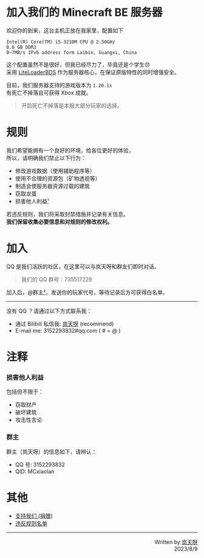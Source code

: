 # 加入我们的 Minecraft BE 服务器
欢迎你的到来，这台主机正放在我家里，配置如下

    Intel(R) Core(TM) i5-3210M CPU @ 2.50GHz
	8.0 GB DDR3
    0~7MB/s IPv6 address form Laibin, Guangxi, China

这个配置虽然不是很好，但我已经尽力了，毕竟还是个学生😞  
采用 [LiteLoaderBDS](https://www.litebds.com) 作为服务器核心，在保证原版特性的同时增强安全。

目前，我们服务器支持的游戏版本为 `1.20.1x`  
有死亡不掉落且可获得 Xbox 成就。  

> 开启死亡不掉落是本服大部分玩家的选择。

# 规则
我们希望能拥有一个良好的环境，给各位更好的体验，  
所以，请明确我们禁止以下行为：

- 修改游戏数据（使用辅助程序等）
- 使用不合理的资源包（矿物透视等）
- 制造会使服务器资源过载的建筑
- 窃取龙蛋
- 损害他人利益[¹](#损害他人利益)

若违反规则，我们将采取封禁措施并记录有关信息。  
**我们保留收集必要信息和对规则的修改权利。**

# 加入
QQ 是我们活跃的社区，在这里可以与岚天呀和群友们即时对话。

> 我们的 QQ 群号：735517229

加入后，@群主[²](#群主)，发送你的玩家代号，等待记录后方可获得白名单。

---

没有 QQ ？请通过以下方式联系我：

- 通过 Bilibili 私信我: [岚天呀](https://space.bilibili.com/355877984?from=search) (recommend)
- E-mail me: 3152293832#qq.com ( # = @ )


# 注释

### 损害他人利益
包括但不限于：

- 窃取财产
- 破坏建筑
- 攻击性言论

### 群主
群主（岚天呀）的信息如下，请辨认：

* QQ 号: 3152293832
* QID: MCxiaolan

# 其他

* [支持我们 (捐赠)](/donate.md)
* [违反规则名单](/blacklist.md)

---
<p align="right">
    Written by <a href="https://space.bilibili.com/355877984?from=search" target="_blank">岚天呀</a>
        <br>
    2023/8/9
</p>

